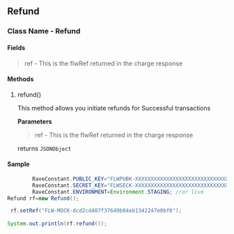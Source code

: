 ## Refund

### Class Name - Refund

#### Fields
  >ref - This is the flwRef returned in the charge response


#### Methods
1. refund()

    This method allows you initiate refunds for Successful transactions
    
    **Parameters**
    
    >ref - This is the flwRef returned in the charge response
    
    returns `JSONObject`
    
 
 
#### Sample

```java
        RaveConstant.PUBLIC_KEY="FLWPUBK-XXXXXXXXXXXXXXXXXXXXXXXXXXXXXXXX-X";
        RaveConstant.SECRET_KEY="FLWSECK-XXXXXXXXXXXXXXXXXXXXXXXXXXXXXXXX-X";
        RaveConstant.ENVIRONMENT=Environment.STAGING; //or live
Refund rf=new Refund();

 rf.setRef("FLW-MOCK-dcd2cd407f37649b04eb1342247e0bf6");
        
System.out.println(rf.refund());

```

